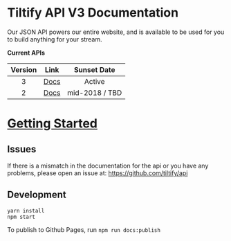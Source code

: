 # Tiltify API V3 Documentation

Our JSON API powers our entire website, and is available to be used for you to build
anything for your stream.

**Current APIs**

| Version | Link | Sunset Date |
| :--: | :--: | :--: |
| 3 | [Docs](https://tiltify.github.io/api) | Active |
| 2 | [Docs](http://info.tiltify.com/knowledgebase/articles/732651-api-documentation-campaigns-v2) | mid-2018 / TBD |

# [Getting Started](/topics/getting-started.md)

## Issues
If there is a mismatch in the documentation for the api or you have any problems, please open an issue at:
https://github.com/tiltify/api


## Development

```
yarn install
npm start
```

To publish to Github Pages, run ```npm run docs:publish```
